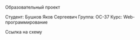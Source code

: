 Образовательный проект

Студент: Бушков Яков Сергеевич Группа: ОС-37 Курс: Web-программирование

Ссылка на схему
